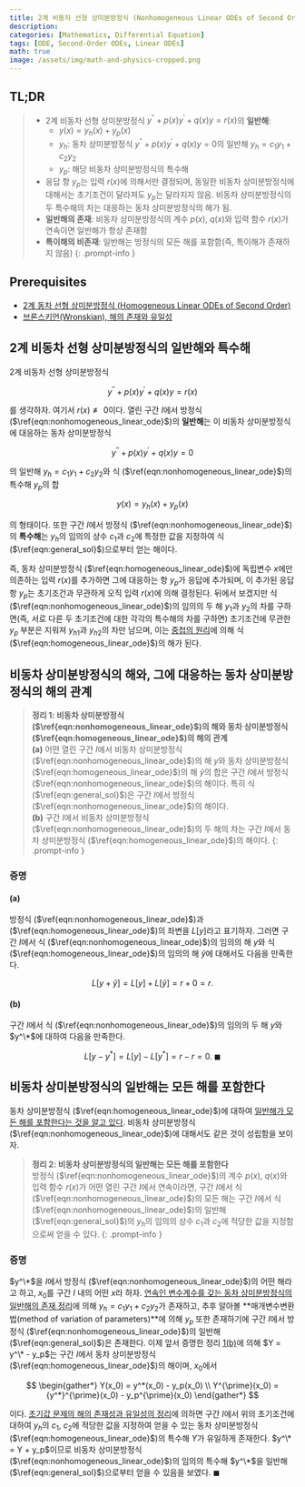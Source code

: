 ```yaml
---
title: 2계 비동차 선형 상미분방정식 (Nonhomogeneous Linear ODEs of Second Order)
description: 
categories: [Mathematics, Differential Equation]
tags: [ODE, Second-Order ODEs, Linear ODEs]
math: true
image: /assets/img/math-and-physics-cropped.png
---
```


## TL;DR
> - 2계 비동차 선형 상미분방정식 $y^{\prime\prime} + p(x)y^{\prime} + q(x)y = r(x)$의 **일반해**:
>   - $y(x) = y_h(x) + y_p(x)$
>   - $y_h$: 동차 상미분방정식 $y^{\prime\prime} + p(x)y^{\prime} + q(x)y = 0$의 일반해 $y_h = c_1y_1 + c_2y_2$
>   - $y_p$: 해당 비동차 상미분방정식의 특수해
> - 응답 항 $y_p$는 입력 $r(x)$에 의해서만 결정되며, 동일한 비동차 상미분방정식에 대해서는 초기조건이 달라져도 $y_p$는 달라지지 않음. 비동차 상미분방정식의 두 특수해의 차는 대응하는 동차 상미분방정식의 해가 됨.
> - **일반해의 존재**: 비동차 상미분방정식의 계수 $p(x)$, $q(x)$와 입력 함수 $r(x)$가 연속이면 일반해가 항상 존재함
> - **특이해의 비존재**: 일반해는 방정식의 모든 해를 포함함(즉, 특이해가 존재하지 않음)
{: .prompt-info }

## Prerequisites
- [2계 동차 선형 상미분방정식 (Homogeneous Linear ODEs of Second Order)](/posts/homogeneous-linear-odes-of-second-order/)
- [브론스키언(Wronskian), 해의 존재와 유일성](/posts/wronskian-existence-and-uniqueness-of-solutions/)

## 2계 비동차 선형 상미분방정식의 일반해와 특수해
2계 비동차 선형 상미분방정식

$$ y^{\prime\prime} + p(x)y^{\prime} + q(x)y = r(x) \label{eqn:nonhomogeneous_linear_ode}\tag{1}$$

를 생각하자. 여기서 $r(x) \not\equiv 0$이다. 열린 구간 $I$에서 방정식 ($\ref{eqn:nonhomogeneous_linear_ode}$)의 **일반해**는 이 비동차 상미분방정식에 대응하는 동차 상미분방정식

$$ y^{\prime\prime} + p(x)y^{\prime} + q(x)y = 0 \label{eqn:homogeneous_linear_ode}\tag{2} $$

의 일반해 $y_h = c_1y_1 + c_2y_2$와 식 ($\ref{eqn:nonhomogeneous_linear_ode}$)의 특수해 $y_p$의 합

$$ y(x) = y_h(x) + y_p(x) \label{eqn:general_sol}\tag{3}$$

의 형태이다. 또한 구간 $I$에서 방정식 ($\ref{eqn:nonhomogeneous_linear_ode}$)의 **특수해**는 $y_h$의 임의의 상수 $c_1$과 $c_2$에 특정한 값을 지정하여 식 ($\ref{eqn:general_sol}$)으로부터 얻는 해이다.

즉, 동차 상미분방정식 ($\ref{eqn:homogeneous_linear_ode}$)에 독립변수 $x$에만 의존하는 입력 $r(x)$를 추가하면 그에 대응하는 항 $y_p$가 응답에 추가되며, 이 추가된 응답 항 $y_p$는 초기조건과 무관하게 오직 입력 $r(x)$에 의해 결정된다. 뒤에서 보겠지만 식 ($\ref{eqn:nonhomogeneous_linear_ode}$)의 임의의 두 해 $y_1$과 $y_2$의 차를 구하면(즉, 서로 다른 두 초기조건에 대한 각각의 특수해의 차를 구하면) 초기조건에 무관한 $y_p$ 부분은 지워져 ${y_h}_1$과 ${y_h}_2$의 차만 남으며, 이는 [중첩의 원리](/posts/homogeneous-linear-odes-of-second-order/#중첩의-원리)에 의해 식 ($\ref{eqn:homogeneous_linear_ode}$)의 해가 된다.

## 비동차 상미분방정식의 해와, 그에 대응하는 동차 상미분방정식의 해의 관계
> **정리 1: 비동차 상미분방정식 ($\ref{eqn:nonhomogeneous_linear_ode}$)의 해와 동차 상미분방정식 ($\ref{eqn:homogeneous_linear_ode}$)의 해의 관계**  
> **(a)** 어떤 열린 구간 $I$에서 비동차 상미분방정식 ($\ref{eqn:nonhomogeneous_linear_ode}$)의 해 $y$와 동차 상미분방정식 ($\ref{eqn:homogeneous_linear_ode}$)의 해 $\tilde{y}$의 합은 구간 $I$에서 방정식 ($\ref{eqn:nonhomogeneous_linear_ode}$)의 해이다. 특히 식 ($\ref{eqn:general_sol}$)은 구간 $I$에서 방정식 ($\ref{eqn:nonhomogeneous_linear_ode}$)의 해이다.  
> **(b)** 구간 $I$에서 비동차 상미분방정식 ($\ref{eqn:nonhomogeneous_linear_ode}$)의 두 해의 차는 구간 $I$에서 동차 상미분방정식 ($\ref{eqn:homogeneous_linear_ode}$)의 해이다.
{: .prompt-info }

### 증명
#### (a)
방정식 ($\ref{eqn:nonhomogeneous_linear_ode}$)과 ($\ref{eqn:homogeneous_linear_ode}$)의 좌변을 $L[y]$라고 표기하자. 그러면 구간 $I$에서 식 ($\ref{eqn:nonhomogeneous_linear_ode}$)의 임의의 해 $y$와 식 ($\ref{eqn:homogeneous_linear_ode}$)의 임의의 해 $\tilde{y}$에 대해서도 다음을 만족한다.

$$ L[y + \tilde{y}] = L[y] + L[\tilde{y}] = r + 0 = r. $$

#### (b)
구간 $I$에서 식 ($\ref{eqn:nonhomogeneous_linear_ode}$)의 임의의 두 해 $y$와 $y^\*$에 대하여 다음을 만족한다.

$$ L[y - y^*] = L[y] - L[y^*] = r - r = 0.\ \blacksquare $$

## 비동차 상미분방정식의 일반해는 모든 해를 포함한다
동차 상미분방정식 ($\ref{eqn:homogeneous_linear_ode}$)에 대하여 [일반해가 모든 해를 포함한다는 것을 알고 있다](/posts/wronskian-existence-and-uniqueness-of-solutions/#일반해는-모든-해를-포함한다). 비동차 상미분방정식 ($\ref{eqn:nonhomogeneous_linear_ode}$)에 대해서도 같은 것이 성립함을 보이자.

> **정리 2: 비동차 상미분방정식의 일반해는 모든 해를 포함한다**  
> 방정식 ($\ref{eqn:nonhomogeneous_linear_ode}$)의 계수 $p(x)$, $q(x)$와 입력 함수 $r(x)$가 어떤 열린 구간 $I$에서 연속이라면, 구간 $I$에서 식 ($\ref{eqn:nonhomogeneous_linear_ode}$)의 모든 해는 구간 $I$에서 식 ($\ref{eqn:nonhomogeneous_linear_ode}$)의 일반해 ($\ref{eqn:general_sol}$)의 $y_h$의 임의의 상수 $c_1$과 $c_2$에 적당한 값을 지정함으로써 얻을 수 있다.
{: .prompt-info }

### 증명
$y^\*$을 $I$에서 방정식 ($\ref{eqn:nonhomogeneous_linear_ode}$)의 어떤 해라고 하고, $x_0$를 구간 $I$ 내의 어떤 $x$라 하자. [연속인 변수계수를 갖는 동차 상미분방정식의 일반해의 존재 정리](/posts/wronskian-existence-and-uniqueness-of-solutions/#일반해의-존재)에 의해 $y_h = c_1y_1 + c_2y_2$가 존재하고, 추후 알아볼 **매개변수변환법(method of variation of parameters)**에 의해 $y_p$ 또한 존재하기에 구간 $I$에서 방정식 ($\ref{eqn:nonhomogeneous_linear_ode}$)의 일반해 ($\ref{eqn:general_sol}$)은 존재한다. 이제 앞서 증명한 정리 [1(b)](#비동차-상미분방정식의-해와-그에-대응하는-동차-상미분방정식의-해의-관계)에 의해 $Y = y^\* - y_p$는 구간 $I$에서 동차 상미분방정식 ($\ref{eqn:homogeneous_linear_ode}$)의 해이며, $x_0$에서

$$ \begin{gather*}
Y(x_0) = y^*(x_0) - y_p(x_0) \\
Y^{\prime}(x_0) = {y^*}^{\prime}(x_0) - y_p^{\prime}(x_0)
\end{gather*} $$

이다. [초기값 문제의 해의 존재성과 유일성의 정리](/posts/wronskian-existence-and-uniqueness-of-solutions/#초기값-문제의-해의-존재성과-유일성의-정리)에 의하면 구간 $I$에서 위의 초기조건에 대하여 $y_h$의 $c_1$, $c_2$에 적당한 값을 지정하여 얻을 수 있는 동차 상미분방정식 ($\ref{eqn:homogeneous_linear_ode}$)의 특수해 $Y$가 유일하게 존재한다. $y^\* = Y + y_p$이므로 비동차 상미분방정식 ($\ref{eqn:nonhomogeneous_linear_ode}$)의 임의의 특수해 $y^\*$을 일반해 ($\ref{eqn:general_sol}$)으로부터 얻을 수 있음을 보였다. $\blacksquare$
